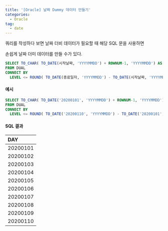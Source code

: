 ```yaml
---
title: '[Oracle] 날짜 Dummy 데이터 만들기'
categories:
  - Oracle
tag:
  - date
---
```


쿼리를 작성하다 보면 날짜 더비 데이터가 필요할 때 해당 SQL 문을 사용하면

손쉽게 날짜 더미 데이터를 만들 수가 있다.

```sql
SELECT TO_CHAR( TO_DATE(시작날짜, 'YYYYMMDD') + ROWNUM-1, 'YYYYMMDD') AS DAY
FROM DUAL
CONNECT BY
  LEVEL <= ROUND( TO_DATE(종료일자, 'YYYYMMDD') - TO_DATE(시작날짜, 'YYYYMMDD') +1)
```

#### 예시

```sql
SELECT TO_CHAR( TO_DATE('20200101', 'YYYYMMDD') + ROWNUM-1, 'YYYYMMDD') AS DAY
FROM DUAL
CONNECT BY
  LEVEL <= ROUND( TO_DATE('20200110', 'YYYYMMDD') - TO_DATE('20200101', 'YYYYMMDD') +1)
```

#### SQL 결과

| DAY      |
| :------- |
| 20200101 |
| 20200102 |
| 20200103 |
| 20200104 |
| 20200105 |
| 20200106 |
| 20200107 |
| 20200108 |
| 20200109 |
| 20200110 |
